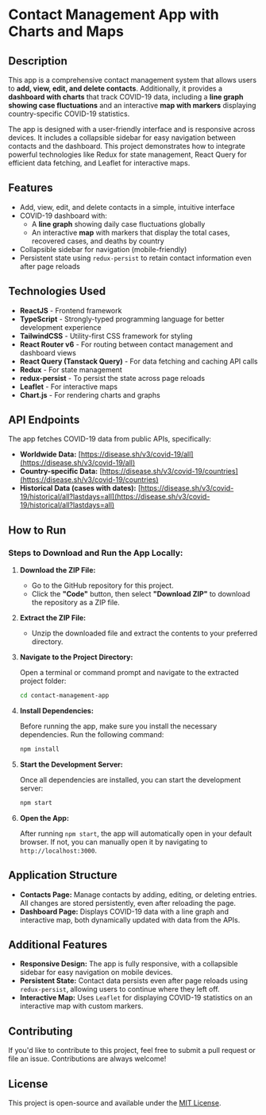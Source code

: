 # Contact Management App with Charts and Maps

## Description

This app is a comprehensive contact management system that allows users to **add, view, edit, and delete contacts**. Additionally, it provides a **dashboard with charts** that track COVID-19 data, including a **line graph showing case fluctuations** and an interactive **map with markers** displaying country-specific COVID-19 statistics.

The app is designed with a user-friendly interface and is responsive across devices. It includes a collapsible sidebar for easy navigation between contacts and the dashboard. This project demonstrates how to integrate powerful technologies like Redux for state management, React Query for efficient data fetching, and Leaflet for interactive maps.

## Features

- Add, view, edit, and delete contacts in a simple, intuitive interface
- COVID-19 dashboard with:
  - A **line graph** showing daily case fluctuations globally
  - An interactive **map** with markers that display the total cases, recovered cases, and deaths by country
- Collapsible sidebar for navigation (mobile-friendly)
- Persistent state using `redux-persist` to retain contact information even after page reloads

## Technologies Used

- **ReactJS** - Frontend framework
- **TypeScript** - Strongly-typed programming language for better development experience
- **TailwindCSS** - Utility-first CSS framework for styling
- **React Router v6** - For routing between contact management and dashboard views
- **React Query (Tanstack Query)** - For data fetching and caching API calls
- **Redux** - For state management
- **redux-persist** - To persist the state across page reloads
- **Leaflet** - For interactive maps
- **Chart.js** - For rendering charts and graphs

## API Endpoints

The app fetches COVID-19 data from public APIs, specifically:

- **Worldwide Data:** [https://disease.sh/v3/covid-19/all](https://disease.sh/v3/covid-19/all)
- **Country-specific Data:** [https://disease.sh/v3/covid-19/countries](https://disease.sh/v3/covid-19/countries)
- **Historical Data (cases with dates):** [https://disease.sh/v3/covid-19/historical/all?lastdays=all](https://disease.sh/v3/covid-19/historical/all?lastdays=all)

## How to Run

### Steps to Download and Run the App Locally:

1. **Download the ZIP File:**

   - Go to the GitHub repository for this project.
   - Click the **"Code"** button, then select **"Download ZIP"** to download the repository as a ZIP file.

2. **Extract the ZIP File:**

   - Unzip the downloaded file and extract the contents to your preferred directory.

3. **Navigate to the Project Directory:**

   Open a terminal or command prompt and navigate to the extracted project folder:

   ```bash
   cd contact-management-app
   ```

4. **Install Dependencies:**

   Before running the app, make sure you install the necessary dependencies. Run the following command:

   ```bash
   npm install
   ```

5. **Start the Development Server:**

   Once all dependencies are installed, you can start the development server:

   ```bash
   npm start
   ```

6. **Open the App:**

   After running `npm start`, the app will automatically open in your default browser. If not, you can manually open it by navigating to `http://localhost:3000`.

## Application Structure

- **Contacts Page:** Manage contacts by adding, editing, or deleting entries. All changes are stored persistently, even after reloading the page.
- **Dashboard Page:** Displays COVID-19 data with a line graph and interactive map, both dynamically updated with data from the APIs.

## Additional Features

- **Responsive Design:** The app is fully responsive, with a collapsible sidebar for easy navigation on mobile devices.
- **Persistent State:** Contact data persists even after page reloads using `redux-persist`, allowing users to continue where they left off.
- **Interactive Map:** Uses `Leaflet` for displaying COVID-19 statistics on an interactive map with custom markers.

## Contributing

If you'd like to contribute to this project, feel free to submit a pull request or file an issue. Contributions are always welcome!

## License

This project is open-source and available under the [MIT License](LICENSE).
